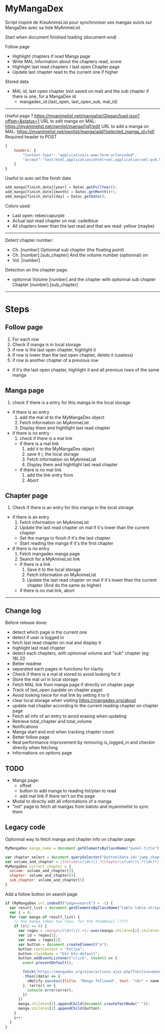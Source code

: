 # MyMangaDex

Script inspiré de KissAnimeList pour synchroniser ses mangas suivis sur MangaDex avec sa liste MyAnimeList

Start when document finished loading (document-end)

Follow page
* Highlight chapters if read
Manga page
* Write MAL information about the chapters read, score
* Highlight last read chapters / last open
Chapter page
* Update last chapter read to the current one if higher

Stored data
* MAL id, last open chapter (not saved on mal) and the sub chapter if there is one, for a MangaDex id
  * mangadex_id:{last_open, last_open_sub, mal_id}

---

Useful page ? https://myanimelist.net/mangalist/Glagan/load.json?offset=&status=1
URL to edit manga on MAL: https://myanimelist.net/ownlist/manga/[id]/edit
URL to add a manga on MAL: https://myanimelist.net/ownlist/manga/add?selected_manga_id=[id]
Required header to POST
```javascript
{
    headers: {
        "Content-Type": "application/x-www-form-urlencoded",
        "accept":"text/html,application/xhtml+xml,application/xml;q=0.9,image/webp,*/*;q=0.8"
    }
}
```
Useful to auto set the finish date
```javascript
add_manga[finish_date][year] = Datec.getFullYear();
add_manga[finish_date][month] = Datec.getMonth()+1;
add_manga[finish_date][day] = Datec.getDate();
```

Colors used:
* Last open: rebeccapurple
* Actual last read chapter on mal: cadetblue
* All chapters lower than the last read and that are read: yellow (maybe)

---

Detect chapter number:
* Ch. [number]
Optionnal sub chapter (the floating point)
* Ch. [number].[sub_chapter]
And the volume number (optionnal) on
* Vol. [number]

Detection on the chapter page:
* optionnal Volume [number] and the chapter with optionnal sub chapter Chapter [number].[sub_chapter]

---

# Steps
## Follow page
1. For each row
  1. Check if manga is in local storage
  2. if row is the last open chapter, highlight it
  3. if row is lower than the last open chapter, delete it (useless)
2. if row is another chapter of a previous row
  * if it's the last open chapter, highlight it and all previous rows of the same manga
## Manga page
1. check if there is a entry for this manga in the local storage
  * if there is an entry
    1. add the mal id to the MyMangaDex object
    2. Fetch information on MyAnimeList
    3. Display them and hightlight last read chapter
  * if there is no entry
    1. check if there is a mal link
      * if there is a mal link
        1. add it to the MyMangaDex object
        2. save it i, the local storage
        3. Fetch information on MyAnimeList
        4. Display them and hightlight last read chapter
      * if there is no mal link
        1. add the link entry form
        2. Abort
## Chapter page
1. Check if there is an entry for this manga in the local storage
  * if there is an entry
    1. Fetch information on MyAnimeList
    2. Update the last read chapter on mal if it's lower than the current chapter
      * Set the manga to finish if it's the last chapter
      * Start reading the manga if it's the first chapter
  * if there is no entry
    1. Fetch mangadex manga page
    2. Search for a MyAnimeList link
      * if there is a link
        1. Save it to the local storage
        2. Fetch information on MyAnimeList
        3. Update the last read chapter on mal if it's lower than the current chapter (And do the same as higher)
      * if there is no mal link, abort

---

## Change log
Before release done:
* detect which page is the current one
* detect if user is logged in
* fetch last read chapter on mal and display it
* highlight last read chapter
* detect each chapters, with optionnal volume and "sub" chapter (eg: 18[.2])
* Better readme
* separated each pages in functions for clarity
* Check if there is a mal id stored to avoid looking for it
* Store the mal url in local storage
* Fetch MAL link from manga page if directly on chapter page
* Track of last_open (update on chapter page)
* Avoid looking twice for mal link by setting it to 0
* clear local storage when visiting https://mangadex.org/about
* update mal chapter according to the current reading chapter on chapter page
* Fetch all info of an entry to avoid erasing when updating
* Retrieve total_chapter and total_volume
* Notifications
* Manga start and end when tracking chapter count
* Better follow page
* Real performance improvement by removing is_logged_in and checkin directly when fetching
* Informations on options page

## TODO
* Manga page:
  * offset
  * button to add manga to reading list/plan to read
  * add mal link if there isn't on the page
* Modal to directly edit all informations of a manga
* "Init" page to fetch all mangas from batoto and myanimelist to sync them

## Legacy code
Optionnal way to fetch manga and chapter info on chapter page:
```javascript
MyMangaDex.manga_name = document.getElementsByClassName("panel-title")[0].textContent;

var chapter_select = document.querySelector("button[data-id='jump_chapter']");
var volume_and_chapter = /(Volume\s(\d+)|).*(Chapter\s(\d+))\.*(\d+)*/.exec(chapter_select.title);
MyMangaDex.current_chapter = {
  volume: volume_and_chapter[2],
  chapter: volume_and_chapter[4],
  sub_chapter: volume_and_chapter[5]
}
```
Add a follow button on search page
```javascript
if (MyMangaDex.url.indexOf("page=search") > -1) {
  var result_list = document.getElementsByClassName("table table-striped table-condensed")[0].children[1].children;
  var i = 0;
  for (var manga of result_list) {
    // One manga takes two rows, for the thumbnail (???)
    if (i%2 == 0) {
      var regex = /manga\/(\d+)\/(.+)/.exec(manga.children[2].children[0].href);
      var id = regex[1];
      var name = regex[2];
      var button = document.createElement("a");
      button.textContent = "Follow";
      button.className = "btn btn-default";
      button.addEventListener("click", (event) => {
        event.preventDefault();

        fetch("https://mangadex.org/ajax/actions.ajax.php?function=manga_follow&id=" + id + "&type=1")
        .then((data) => {
          vNotify.success({title: "Manga followed", text: "<b>" + name + "</b> is now in the reading list.", position: "bottomRight"});
        }, (error) => {
          console.error(error);
        })
      })
      manga.children[2].appendChild(document.createTextNode(" "));
      manga.children[2].appendChild(button);
    }
    i++;
  }
}
```